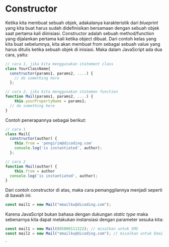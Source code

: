 # Constructor

Ketika kita membuat sebuah objek, adakalanya karakteristik dari _blueprint_ yang kita buat harus sudah didefinisikan bersamaan dengan sebuah objek saat pertama kali diinisiasi. Constructor adalah sebuah method/function yang dijalankan pertama kali ketika object dibuat. Dari contoh kelas yang kita buat sebelumnya, kita akan membuat from sebagai sebuah value yang harus ditulis ketika sebuah objek di inisiasi. Maka dalam JavaScript ada dua cara, yaitu:

```javascript
// cara 1, jika kita menggunakan statement class
class YourClassName{
  constructor(params1, params2, ....) {
    // do something here
  };

// cara 2, jika kita menggunakan statemen function
function Mail(params1, params2, ....) {
    this.yourPropertyName = params1;
  // do something here
}
```

Contoh penerapannya sebagai berikut:

```javascript
// cara 1
class Mail{
  constructor(author) {
    this.from = 'pengirim@dicoding.com'
    console.log('is instantiated', author);
  };

// cara 2
function Mail(author) {
    this.from = author
  console.log('is instantiated', author);
}
```

Dari contoh constructor di atas, maka cara pemanggilannya menjadi seperti di bawah ini:

```javascript
const mail1 = new Mail("emailku@dicoding.com");
```

Karena JavaScript bukan bahasa dengan dukungan _static type_ maka sebenarnya kita dapat melakukan instansiasi dengan parameter sesuka kita:

```javascript
const mail1 = new Mail(085000111222); // misalkan untuk SMS
const mail2 = new Mail("emailku@dicoding.com"); // misalkan untuk Email
```

\`

